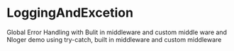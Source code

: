 # LoggingAndExcetion
Global Error Handling with Bulit in middleware and custom middle ware and Nloger demo 
using
try-catch,
built in middleware and
custom middleware

